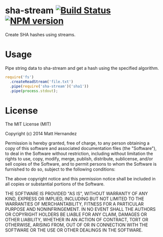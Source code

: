 sha-stream [![Build Status](https://travis-ci.org/fiveisprime/sha-stream.svg?branch=master)](https://travis-ci.org/salem-cs/server) [![NPM version](https://badge.fury.io/js/sha-stream.svg)](http://badge.fury.io/js/sha-stream)
==========

Create SHA hashes using streams.

# Usage

Pipe string data to sha-stream and get a hash using the specified algorithm.

```js
require('fs')
  .createReadStream('file.txt')
  .pipe(require('sha-stream')('sha1'))
  .pipe(process.stdout);
```

# License

The MIT License (MIT)

Copyright (c) 2014 Matt Hernandez

Permission is hereby granted, free of charge, to any person obtaining a copy
of this software and associated documentation files (the "Software"), to deal
in the Software without restriction, including without limitation the rights
to use, copy, modify, merge, publish, distribute, sublicense, and/or sell
copies of the Software, and to permit persons to whom the Software is
furnished to do so, subject to the following conditions:

The above copyright notice and this permission notice shall be included in all
copies or substantial portions of the Software.

THE SOFTWARE IS PROVIDED "AS IS", WITHOUT WARRANTY OF ANY KIND, EXPRESS OR
IMPLIED, INCLUDING BUT NOT LIMITED TO THE WARRANTIES OF MERCHANTABILITY,
FITNESS FOR A PARTICULAR PURPOSE AND NONINFRINGEMENT. IN NO EVENT SHALL THE
AUTHORS OR COPYRIGHT HOLDERS BE LIABLE FOR ANY CLAIM, DAMAGES OR OTHER
LIABILITY, WHETHER IN AN ACTION OF CONTRACT, TORT OR OTHERWISE, ARISING FROM,
OUT OF OR IN CONNECTION WITH THE SOFTWARE OR THE USE OR OTHER DEALINGS IN THE
SOFTWARE.
